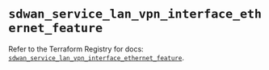 # `sdwan_service_lan_vpn_interface_ethernet_feature`

Refer to the Terraform Registry for docs: [`sdwan_service_lan_vpn_interface_ethernet_feature`](https://registry.terraform.io/providers/ciscodevnet/sdwan/0.8.0/docs/resources/service_lan_vpn_interface_ethernet_feature).
